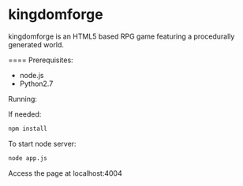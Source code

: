 kingdomforge
============

kingdomforge is an HTML5 based RPG game featuring a procedurally generated world.

==== Prerequisites:
* node.js
* Python2.7

Running:

If needed:
``` bash
npm install
```

To start node server:
``` bash
node app.js
```

Access the page at localhost:4004
